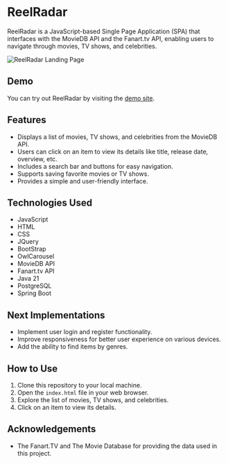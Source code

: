 # ReelRadar

ReelRadar is a JavaScript-based Single Page Application (SPA) that interfaces with the MovieDB API and the Fanart.tv API, enabling users to navigate through movies, TV shows, and celebrities.

![ReelRadar Landing Page](https://github.com/MiguelCardoso19/ReelRadar/blob/demo/landingpage.jpg)

## Demo

You can try out ReelRadar by visiting the [demo site](https://miguelcardoso19.github.io/ReelRadar/#/).

## Features

- Displays a list of movies, TV shows, and celebrities from the MovieDB API.
- Users can click on an item to view its details like title, release date, overview, etc.
- Includes a search bar and buttons for easy navigation.
- Supports saving favorite movies or TV shows.
- Provides a simple and user-friendly interface.

## Technologies Used

- JavaScript
- HTML
- CSS
- JQuery
- BootStrap
- OwlCarousel
- MovieDB API
- Fanart.tv API
- Java 21
- PostgreSQL
- Spring Boot

## Next Implementations

- Implement user login and register functionality.
- Improve responsiveness for better user experience on various devices.
- Add the ability to find items by genres.

## How to Use

1. Clone this repository to your local machine.
2. Open the `index.html` file in your web browser.
3. Explore the list of movies, TV shows, and celebrities.
4. Click on an item to view its details.

## Acknowledgements

- The Fanart.TV and The Movie Database for providing the data used in this project.
